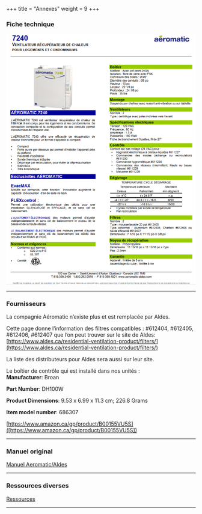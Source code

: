 +++
title = "Annexes"
weight = 9
+++
### Fiche technique
![Fiche technique](./images/fiche_technique.png)
___

### Fournisseurs
La compagnie Aéromatic n’existe plus et est remplacée par Aldes.

Cette page donne l’information des filtres compatibles : #612404, #612405, #612406, #612407 que l’on peut trouver sur le site de Aldes: [https://www.aldes.ca/residential-ventilation-product/filters/](https://www.aldes.ca/residential-ventilation-product/filters/)

La liste des distributeurs pour Aldes sera aussi sur leur site.

Le boîtier de contrôle qui est installé dans nos unités :  
**Manufacturer**: Broan  

**Part Number**: DH100W  

**Product Dimensions**: 9.53 x 6.99 x 11.3 cm; 226.8 Grams  

**Item model number**: 686307  

[https://www.amazon.ca/gp/product/B00155VU5S]([https://www.amazon.ca/gp/product/B00155VU5S])
___

### Manuel original
[Manuel Aeromatic/Aldes](./ressources/manuel_aeromatic.pdf)
___

### Ressources diverses
[Ressources](https://github.com/d4d0o/latannerie/tree/main/docs/ressources)
___


